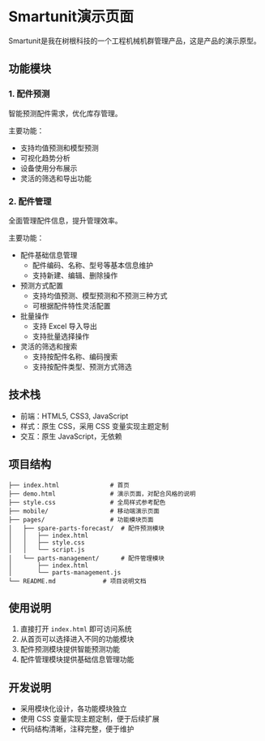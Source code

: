 # Smartunit演示页面

Smartunit是我在树根科技的一个工程机械机群管理产品，这是产品的演示原型。

## 功能模块

### 1. 配件预测

智能预测配件需求，优化库存管理。

主要功能：
- 支持均值预测和模型预测
- 可视化趋势分析
- 设备使用分布展示
- 灵活的筛选和导出功能

### 2. 配件管理

全面管理配件信息，提升管理效率。

主要功能：
- 配件基础信息管理
  - 配件编码、名称、型号等基本信息维护
  - 支持新建、编辑、删除操作
- 预测方式配置
  - 支持均值预测、模型预测和不预测三种方式
  - 可根据配件特性灵活配置
- 批量操作
  - 支持 Excel 导入导出
  - 支持批量选择操作
- 灵活的筛选和搜索
  - 支持按配件名称、编码搜索
  - 支持按配件类型、预测方式筛选

## 技术栈

- 前端：HTML5, CSS3, JavaScript
- 样式：原生 CSS，采用 CSS 变量实现主题定制
- 交互：原生 JavaScript，无依赖

## 项目结构

```
├── index.html              # 首页
├── demo.html               # 演示页面，对配合风格的说明
├── style.css               # 全局样式参考配色
├── mobile/                 # 移动端演示页面
├── pages/                  # 功能模块页面
│   ├── spare-parts-forecast/  # 配件预测模块
│   │   ├── index.html
│   │   ├── style.css
│   │   └── script.js
│   └── parts-management/      # 配件管理模块
│       ├── index.html
│       └── parts-management.js
└── README.md             # 项目说明文档
```

## 使用说明

1. 直接打开 `index.html` 即可访问系统
2. 从首页可以选择进入不同的功能模块
3. 配件预测模块提供智能预测功能
4. 配件管理模块提供基础信息管理功能

## 开发说明

- 采用模块化设计，各功能模块独立
- 使用 CSS 变量实现主题定制，便于后续扩展
- 代码结构清晰，注释完整，便于维护